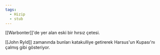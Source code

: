 ```yaml
---
tags:
  - Hizip
  - stub
---  
```

  
[[Warbonter]]'de yer alan eski bir hırsız çetesi.  
  
[[John Ryld]] zamanında bunları katakulliye getirerek Harsus'un Kupası'nı çalmış gibi gösteriyor.